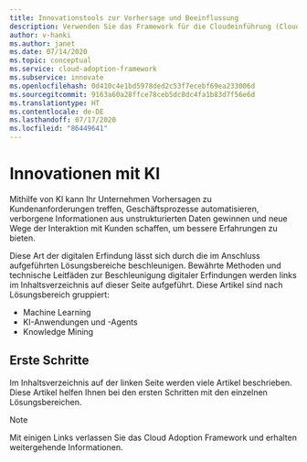```yaml
---
title: Innovationstools zur Vorhersage und Beeinflussung
description: Verwenden Sie das Framework für die Cloudeinführung (Cloud Adoption Framework) für Azure, um Analysetools zu finden, die Sie bei der Mustererkennung, bei der Integration von Vorhersagen sowie bei der Beeinflussung des Kundenverhaltens unterstützen.
author: v-hanki
ms.author: janet
ms.date: 07/14/2020
ms.topic: conceptual
ms.service: cloud-adoption-framework
ms.subservice: innovate
ms.openlocfilehash: 0d410c4e1bd5978ded2c53f7ecebf69ea233006d
ms.sourcegitcommit: 9163a60a28ffce78ceb5dc8dc4fa1b83d7f56e6d
ms.translationtype: HT
ms.contentlocale: de-DE
ms.lasthandoff: 07/17/2020
ms.locfileid: "86449641"
---
```

# <a name="innovate-with-ai"></a>Innovationen mit KI

Mithilfe von KI kann Ihr Unternehmen Vorhersagen zu Kundenanforderungen treffen, Geschäftsprozesse automatisieren, verborgene Informationen aus unstrukturierten Daten gewinnen und neue Wege der Interaktion mit Kunden schaffen, um bessere Erfahrungen zu bieten.

Diese Art der digitalen Erfindung lässt sich durch die im Anschluss aufgeführten Lösungsbereiche beschleunigen. Bewährte Methoden und technische Leitfäden zur Beschleunigung digitaler Erfindungen werden links im Inhaltsverzeichnis auf dieser Seite aufgeführt. Diese Artikel sind nach Lösungsbereich gruppiert:

- Machine Learning
- KI-Anwendungen und -Agents
- Knowledge Mining

## <a name="get-started"></a>Erste Schritte

Im Inhaltsverzeichnis auf der linken Seite werden viele Artikel beschrieben. Diese Artikel helfen Ihnen bei den ersten Schritten mit den einzelnen Lösungsbereichen.

> [!NOTE]
> Mit einigen Links verlassen Sie das Cloud Adoption Framework und erhalten weitergehende Informationen.
